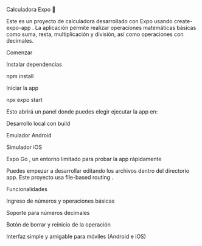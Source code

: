 Calculadora Expo 👋

Este es un proyecto de calculadora desarrollado con Expo
 usando create-expo-app
. La aplicación permite realizar operaciones matemáticas básicas como suma, resta, multiplicación y división, así como operaciones con decimales.

Comenzar

Instalar dependencias

npm install


Iniciar la app

npx expo start


Esto abrirá un panel donde puedes elegir ejecutar la app en:

Desarrollo local con build

Emulador Android

Simulador iOS

Expo Go
, un entorno limitado para probar la app rápidamente

Puedes empezar a desarrollar editando los archivos dentro del directorio app. Este proyecto usa file-based routing
.

Funcionalidades

Ingreso de números y operaciones básicas

Soporte para números decimales

Botón de borrar y reinicio de la operación

Interfaz simple y amigable para móviles (Android e iOS)